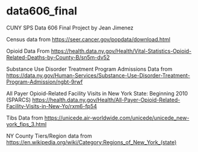 # data606_final
CUNY SPS Data 606 Final Project  by Jean Jimenez


Census data from https://seer.cancer.gov/popdata/download.html

Opioid Data From https://health.data.ny.gov/Health/Vital-Statistics-Opioid-Related-Deaths-by-County-B/sn5m-dv52

Substance Use Disorder Treatment Program Admissions Data from https://data.ny.gov/Human-Services/Substance-Use-Disorder-Treatment-Program-Admission/ngbt-9rwf

All Payer Opioid-Related Facility Visits in New York State: Beginning 2010 (SPARCS)  https://health.data.ny.gov/Health/All-Payer-Opioid-Related-Facility-Visits-in-New-Yo/rxm6-fp54

Tibs Data from https://unicede.air-worldwide.com/unicede/unicede_new-york_fips_3.html

NY County Tiers/Region data from https://en.wikipedia.org/wiki/Category:Regions_of_New_York_(state)
